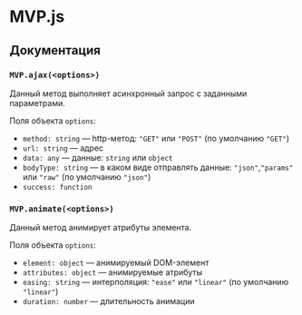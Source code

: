 # MVP.js
## Документация
### `MVP.ajax(<options>)`
Данный метод выполняет асинхронный запрос с заданными параметрами.

Поля объекта `options`:
* `method: string` — http-метод: `"GET"` или `"POST"` (по умолчанию `"GET"`)
* `url: string` — адрес
* `data: any` — данные: `string` или `object`
* `bodyType: string` — в каком виде отправлять данные: `"json"`,`"params"` или `"raw"` (по умолчанию `"json"`)
* `success: function`

### `MVP.animate(<options>)`
Данный метод анимирует атрибуты элемента.

Поля объекта `options`:
* `element: object` — анимируемый DOM-элемент
* `attributes: object` — анимируемые атрибуты
* `easing: string` — интерполяция: `"ease"` или `"linear"` (по умолчанию `"linear"`)
* `duration: number` — длительность анимации